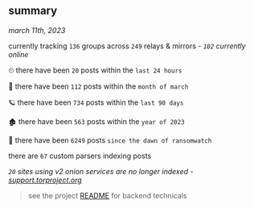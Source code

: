 
## summary
_march 11th, 2023_

currently tracking `136` groups across `249` relays & mirrors - _`102` currently online_

⏲ there have been `20` posts within the `last 24 hours`

🦈 there have been `112` posts within the `month of march`

🪐 there have been `734` posts within the `last 90 days`

🏚 there have been `563` posts within the `year of 2023`

🦕 there have been `6249` posts `since the dawn of ransomwatch`

there are `67` custom parsers indexing posts

_`20` sites using v2 onion services are no longer indexed - [support.torproject.org](https://support.torproject.org/onionservices/v2-deprecation/)_

> see the project [README](https://github.com/joshhighet/ransomwatch#ransomwatch--) for backend technicals
